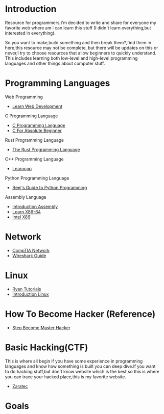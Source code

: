 # Introduction
Resource for programmers,i'm decided to write and share for everyone my favorite web where am i can learn this stuff (I didn't learn everything,but interested in everything).

So you want to make,build something and then break them?,find them in here,this resource may not be complete, but there will be updates on this or never,I try to choose resources that allow beginners to quickly understand.
This includes learning both low-level and high-level programming languages and other things about computer stuff.

# Programming Languages
Web Programming
- [Learn Web Development](https://developer.mozilla.org/en-US/docs/Learn)

C Programming Language                  
- [C Programming Language](https://www.techcrashcourse.com/2015/05/c-programming-language-tutorial.html)
- [C For Absolute Beginner](https://usermanual.wiki/Pdf/CProgrammingAbsoluteBeginnersGuide3rdEditio.424140197.pdf)

Rust Programming Language
- [The Rust Programming Language](https://doc.rust-lang.org/book/)

C++ Programming Language
- [Learncpp](https://www.learncpp.com/)

Python Programming Language
- [Beej's Guide to Python Programming](https://beej.us/guide/bgpython/html/)

Assembly Language
- [Introduction Assembly ](https://www.investopedia.com/terms/a/assembly-language.asp)
- [Learn X86-64](https://gpfault.net/posts/asm-tut-0.txt.html)
- [Intel X86](https://www.cs.virginia.edu/~evans/cs216/guides/x86.html)

# Network
- [CompTIA Network](https://www.howtonetwork.com/comptia-network-study-guide-free/)
- [Wireshark Guide](https://www.wireshark.org/docs/wsug_html_chunked/)

# Linux
- [Ryan Tutorials](https://ryanstutorials.net/linuxtutorial/)
- [Introduction Linux](https://tldp.org/LDP/intro-linux/html/index.html)

# How To Become Hacker (Reference)
- [Step Become Master Hacker](https://www.alltechbuzz.net/steps-to-become-master-hacker/)

# Basic Hacking(CTF)
This is where all begin if you have some experience in programming languages and know how something is built
you can deep dive.If you want to do hacking stuff,but don't know website which is the best,so this is where you can trace your hacked place,this is my favorite website.
- [Zaratec](https://zaratec.io/ctf-practice/)

# Goals


